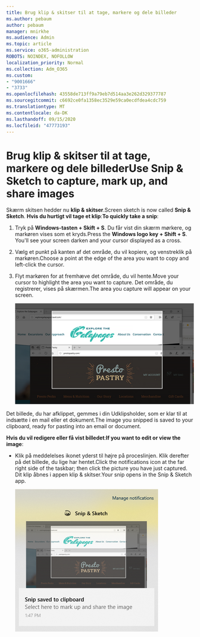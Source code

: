 ```yaml
---
title: Brug klip & skitser til at tage, markere og dele billeder
ms.author: pebaum
author: pebaum
manager: mnirkhe
ms.audience: Admin
ms.topic: article
ms.service: o365-administration
ROBOTS: NOINDEX, NOFOLLOW
localization_priority: Normal
ms.collection: Adm_O365
ms.custom:
- "9001666"
- "3733"
ms.openlocfilehash: 43558de713ff9a79eb7d514aa3e262d329377787
ms.sourcegitcommit: c6692ce0fa1358ec3529e59ca0ecdfdea4cdc759
ms.translationtype: MT
ms.contentlocale: da-DK
ms.lasthandoff: 09/15/2020
ms.locfileid: "47773193"
---
```

# <a name="use-snip--sketch-to-capture-mark-up-and-share-images"></a><span data-ttu-id="17f27-102">Brug klip & skitser til at tage, markere og dele billeder</span><span class="sxs-lookup"><span data-stu-id="17f27-102">Use Snip & Sketch to capture, mark up, and share images</span></span>

<span data-ttu-id="17f27-103">Skærm skitsen hedder nu **klip & skitser**.</span><span class="sxs-lookup"><span data-stu-id="17f27-103">Screen sketch is now called **Snip & Sketch**.</span></span> <span data-ttu-id="17f27-104">**Hvis du hurtigt vil tage et klip**:</span><span class="sxs-lookup"><span data-stu-id="17f27-104">**To quickly take a snip**:</span></span>

1. <span data-ttu-id="17f27-105">Tryk på **Windows-tasten + Skift + S**. Du får vist din skærm mørkere, og markøren vises som et kryds.</span><span class="sxs-lookup"><span data-stu-id="17f27-105">Press the **Windows logo key + Shift + S**. You'll see your screen darken and your cursor displayed as a cross.</span></span> 

2. <span data-ttu-id="17f27-106">Vælg et punkt på kanten af det område, du vil kopiere, og venstreklik på markøren.</span><span class="sxs-lookup"><span data-stu-id="17f27-106">Choose a point at the edge of the area you want to copy and left-click the cursor.</span></span> 

3. <span data-ttu-id="17f27-107">Flyt markøren for at fremhæve det område, du vil hente.</span><span class="sxs-lookup"><span data-stu-id="17f27-107">Move your cursor to highlight the area you want to capture.</span></span> <span data-ttu-id="17f27-108">Det område, du registrerer, vises på skærmen.</span><span class="sxs-lookup"><span data-stu-id="17f27-108">The area you capture will appear on your screen.</span></span>

   ![billede af fremhævet markering](media/snipone.png)

<span data-ttu-id="17f27-110">Det billede, du har afklippet, gemmes i din Udklipsholder, som er klar til at indsætte i en mail eller et dokument.</span><span class="sxs-lookup"><span data-stu-id="17f27-110">The image you snipped is saved to your clipboard, ready for pasting into an email or document.</span></span> 

<span data-ttu-id="17f27-111">**Hvis du vil redigere eller få vist billedet**:</span><span class="sxs-lookup"><span data-stu-id="17f27-111">**If you want to edit or view the image**:</span></span> 

- <span data-ttu-id="17f27-112">Klik på meddelelses ikonet yderst til højre på proceslinjen. Klik derefter på det billede, du lige har hentet.</span><span class="sxs-lookup"><span data-stu-id="17f27-112">Click the notifications icon at the far right side of the taskbar; then click the picture you have just captured.</span></span> <span data-ttu-id="17f27-113">Dit klip åbnes i appen klip & skitser.</span><span class="sxs-lookup"><span data-stu-id="17f27-113">Your snip opens in the Snip & Sketch app.</span></span>

   ![billede af billede, der vises i klippe-app](media/sniptwo.png)
